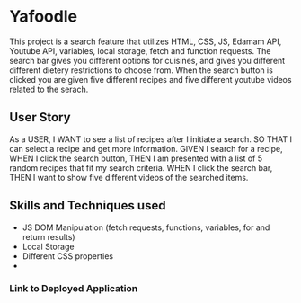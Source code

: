 # Yafoodle

This project is a search feature that utilizes HTML, CSS, JS, Edamam API, Youtube API, variables, local storage, fetch and function requests. The search bar gives you different options for cuisines, and gives you different different dietery restrictions to choose from. When the search button is clicked you are given five different recipes and five different youtube videos related to the serach.


## User Story

As a USER,
I WANT to see a list of recipes after I initiate a search.
SO THAT I can select a recipe and get more information.
GIVEN I search for a recipe,
WHEN I click the search button,
THEN I am presented with a list of 5 random recipes that fit my search criteria.
WHEN I click the search bar,
THEN I want to show five different videos of the searched items.

## Skills and Techniques used

 - JS DOM Manipulation (fetch requests, functions, variables, for and return results)
 - Local Storage
 - Different CSS properties
 - 


 ### Link to Deployed Application
